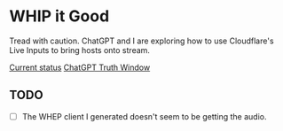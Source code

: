 # WHIP it Good

Tread with caution. ChatGPT and I are exploring how to use Cloudflare's Live Inputs to bring hosts onto stream.

[Current status](https://x.com/i/broadcasts/1vAxROQrnZgKl)
[ChatGPT Truth Window](https://chatgpt.com/share/67a07acb-489c-800f-b6c9-81e105d26537)

## TODO

- [ ] The WHEP client I generated doesn't seem to be getting the audio.
